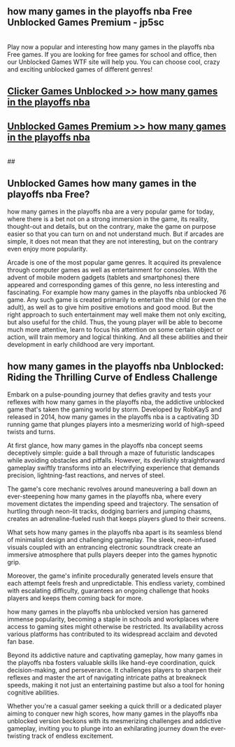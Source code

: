 ## how many games in the playoffs nba Free Unblocked Games Premium - jp5sc <br>
<br>
Play now a popular and interesting how many games in the playoffs nba Free games. If you are looking for free games for school and office, then our Unblocked Games WTF site will help you. You can choose cool, crazy and exciting unblocked games of different genres!


##  [Clicker Games Unblocked >> how many games in the playoffs nba](http://freeplayer.one?title=how_many_games_in_the_playoffs_nba&ref=04)

##  [Unblocked Games Premium >> how many games in the playoffs nba](http://freeplayer.one?title=how_many_games_in_the_playoffs_nba&ref=04)
  <br>
  ##



## Unblocked Games how many games in the playoffs nba Free?

how many games in the playoffs nba are a very popular game for today, where there is a bet not on a strong immersion in the game, its reality, thought-out and details, but on the contrary, make the game on purpose easier so that you can turn on and not understand much. But if arcades are simple, it does not mean that they are not interesting, but on the contrary even enjoy more popularity.

Arcade is one of the most popular game genres. It acquired its prevalence through computer games as well as entertainment for consoles. With the advent of mobile modern gadgets (tablets and smartphones) there appeared and corresponding games of this genre, no less interesting and fascinating. For example how many games in the playoffs nba unblocked 76 game. Any such game is created primarily to entertain the child (or even the adult), as well as to give him positive emotions and good mood. But the right approach to such entertainment may well make them not only exciting, but also useful for the child. Thus, the young player will be able to become much more attentive, learn to focus his attention on some certain object or action, will train memory and logical thinking. And all these abilities and their development in early childhood are very important.

##  how many games in the playoffs nba Unblocked: Riding the Thrilling Curve of Endless Challenge

Embark on a pulse-pounding journey that defies gravity and tests your reflexes with how many games in the playoffs nba, the addictive unblocked game that's taken the gaming world by storm. Developed by RobKayS and released in 2014, how many games in the playoffs nba is a captivating 3D running game that plunges players into a mesmerizing world of high-speed twists and turns.

At first glance, how many games in the playoffs nba concept seems deceptively simple: guide a ball through a maze of futuristic landscapes while avoiding obstacles and pitfalls. However, its devilishly straightforward gameplay swiftly transforms into an electrifying experience that demands precision, lightning-fast reactions, and nerves of steel.

The game's core mechanic revolves around maneuvering a ball down an ever-steepening how many games in the playoffs nba, where every movement dictates the impending speed and trajectory. The sensation of hurtling through neon-lit tracks, dodging barriers and jumping chasms, creates an adrenaline-fueled rush that keeps players glued to their screens.

What sets how many games in the playoffs nba apart is its seamless blend of minimalist design and challenging gameplay. The sleek, neon-infused visuals coupled with an entrancing electronic soundtrack create an immersive atmosphere that pulls players deeper into the games hypnotic grip.

Moreover, the game's infinite procedurally generated levels ensure that each attempt feels fresh and unpredictable. This endless variety, combined with escalating difficulty, guarantees an ongoing challenge that hooks players and keeps them coming back for more.

how many games in the playoffs nba unblocked version has garnered immense popularity, becoming a staple in schools and workplaces where access to gaming sites might otherwise be restricted. Its availability across various platforms has contributed to its widespread acclaim and devoted fan base.

Beyond its addictive nature and captivating gameplay, how many games in the playoffs nba fosters valuable skills like hand-eye coordination, quick decision-making, and perseverance. It challenges players to sharpen their reflexes and master the art of navigating intricate paths at breakneck speeds, making it not just an entertaining pastime but also a tool for honing cognitive abilities.

Whether you're a casual gamer seeking a quick thrill or a dedicated player aiming to conquer new high scores, how many games in the playoffs nba unblocked version beckons with its mesmerizing challenges and addictive gameplay, inviting you to plunge into an exhilarating journey down the ever-twisting track of endless excitement.
